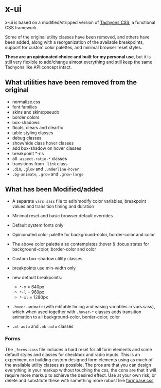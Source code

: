 # x-ui

x-ui is based on a modified/stripped version of [Tachyons CSS](http://tachyons.io/), a functional CSS framework.

Some of the original utility classes have been removed, and others have been added, along with a reorganization of the available breakpoints, support for custom color palettes, and minimal browser reset styles. 

__These are an opinionated choice and built for my personal use__, but it is still very flexible to add/change almost everything and still keep the same Tachyons like API concept intact.

## What utilities have been removed from the original

- normalize.css
- font families
- skins and skins:pseudo
- border colors
- box-shadows
- floats, clears and clearfix
- table styling classes
- debug classes
- show/hide class hover classes
- add box-shadow on hover classes
- breakpoint *-ns
- all `.aspect-ratio-*` classes
- transitions from `.link` class
- `.dim`, `.glow` and `.underline-hover`
- `.bg-animate`, `.grow` and `.grow-large`

## What has been Modified/added

- A separate `vars.sass` file to edit/modify color variables, breakpoint values and transition timing and duration
- Minimal reset and basic browser default overrides
- Default system fonts only
- Opinionated color palette for background-color, border-color and color.
- The above color palette also contemplates :hover & :focus states for background-color, border-color and color
- Custom box-shadow utility classes
- breakpoints use min-width only
- new default breakpoints:

    - `*-m` = 640px
    - `*-l` = 960px
    - `*-xl` = 1280px

- `.hover-animate` (with editable timing and easing variables in vars.sass), which when used together with `.hover-*` classes adds transition animation to all background-color, border-color, color
- `.mt-auto` and `.mb-auto` classes

### Forms

The `_forms.sass` file includes a hard reset for all form elements and some default styles and classes for checkbox and radio inputs. This is an experiment on building custom designed form elements using as much of the available utility classes as possible. The pros are that you can design everything in your markup without touching the css, the cons are that it will require more markup to achieve the desired effect. Use at your own risk, or delete and substitute these with something more robust like [formbase.css](https://github.com/electerious/formbase)